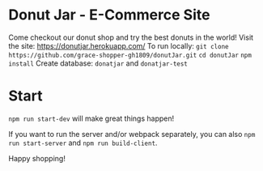# Donut Jar - E-Commerce Site

Come checkout our donut shop and try the best donuts in the world!
Visit the site: https://donutjar.herokuapp.com/
To run locally: `git clone https://github.com/grace-shopper-gh1809/donutJar.git`
`cd donutJar`
`npm install`
Create database: `donatjar` and `donatjar-test`

# Start

`npm run start-dev` will make great things happen!

If you want to run the server and/or webpack separately, you can also `npm run start-server` and `npm run build-client`.

Happy shopping!

